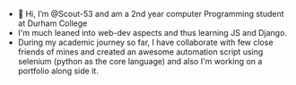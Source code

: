 - 👋 Hi, I’m @Scout-53 and am a 2nd year computer Programming student at Durham College
- I'm much leaned into web-dev aspects and thus learning JS and Django.
- During my academic journey so far, I have collaborate with few close friends of mines and created an awesome automation script using selenium (python as the core language)
  and also I'm working on a portfolio along side it.
<!---
Scout-53/Scout-53 is a ✨ special ✨ repository because its `README.md` (this file) appears on your GitHub profile.
You can click the Preview link to take a look at your changes.
--->
